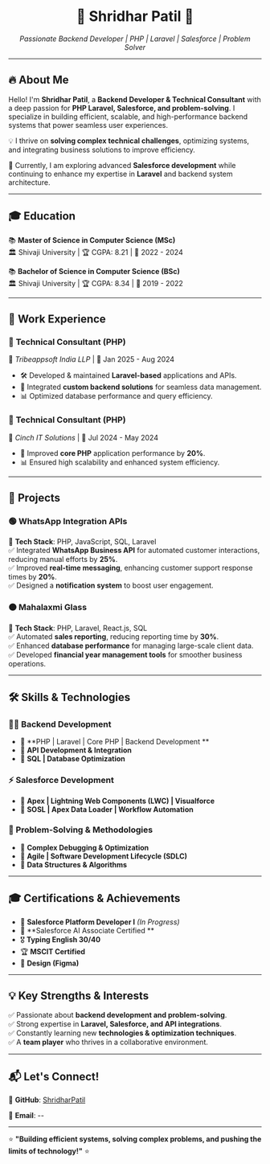 

<h1 align="center">🚀 Shridhar Patil 🚀</h1>
<p align="center">
  <i>Passionate Backend Developer | PHP | Laravel | Salesforce | Problem Solver</i>
</p>

---

## 🔥 About Me

Hello! I'm **Shridhar Patil**, a **Backend Developer & Technical Consultant** with a deep passion for **PHP Laravel, Salesforce, and problem-solving**. I specialize in building efficient, scalable, and high-performance backend systems that power seamless user experiences. 

💡 I thrive on **solving complex technical challenges**, optimizing systems, and integrating business solutions to improve efficiency.  

🚀 Currently, I am exploring advanced **Salesforce development** while continuing to enhance my expertise in **Laravel** and backend system architecture.

---

## 🎓 Education

📚 **Master of Science in Computer Science (MSc)**  
🏛️ Shivaji University | 🏆 CGPA: 8.21 | 📅 2022 - 2024  

📚 **Bachelor of Science in Computer Science (BSc)**  
🏛️ Shivaji University | 🏆 CGPA: 8.34 | 📅 2019 - 2022  

---

## 💼 Work Experience

### 🔹 **Technical Consultant (PHP)**
📍 *Tribeappsoft India LLP* | 📆 Jan 2025 - Aug 2024  
- 🛠️ Developed & maintained **Laravel-based** applications and APIs.  
- 🔗 Integrated **custom backend solutions** for seamless data management.  
- 📊 Optimized database performance and query efficiency.

### 🔹 **Technical Consultant (PHP)**
📍 *Cinch IT Solutions* | 📆 Jul 2024 - May 2024  
- 🚀 Improved **core PHP** application performance by **20%**.  
- 📊 Ensured high scalability and enhanced system efficiency.  

---

## 🔨 Projects

### 🟢 **WhatsApp Integration APIs**
🔹 **Tech Stack**: PHP, JavaScript, SQL, Laravel  
✅ Integrated **WhatsApp Business API** for automated customer interactions, reducing manual efforts by **25%**.  
✅ Improved **real-time messaging**, enhancing customer support response times by **20%**.  
✅ Designed a **notification system** to boost user engagement.  

### 🟠 **Mahalaxmi Glass**
🔹 **Tech Stack**: PHP, Laravel, React.js, SQL  
✅ Automated **sales reporting**, reducing reporting time by **30%**.  
✅ Enhanced **database performance** for managing large-scale client data.  
✅ Developed **financial year management tools** for smoother business operations.

---

## 🛠 Skills & Technologies

### **👨‍💻 Backend Development**
- 🔹 **PHP | Laravel | Core PHP | Backend Development **  
- 🔹 **API Development & Integration**  
- 🔹 **SQL | Database Optimization**  

### **⚡ Salesforce Development**
- 🔹 **Apex | Lightning Web Components (LWC) | Visualforce**  
- 🔹 **SOSL | Apex Data Loader | Workflow Automation**  


### **📌 Problem-Solving & Methodologies**
- 🔹 **Complex Debugging & Optimization**  
- 🔹 **Agile | Software Development Lifecycle (SDLC)**  
- 🔹 **Data Structures & Algorithms**  

---

## 🎓 Certifications & Achievements

- 🏅 **Salesforce Platform Developer I** *(In Progress)*  
- 🏅 **Salesforce AI Associate Certified ** 
- 🎖️ **Typing English 30/40**  
- 🏆 **MSCIT Certified**  
- 🎨 **Design (Figma)**  

---

## 💡 Key Strengths & Interests

✅ Passionate about **backend development and problem-solving**.  
✅ Strong expertise in **Laravel, Salesforce, and API integrations**.  
✅ Constantly learning new **technologies & optimization techniques**.  
✅ A **team player** who thrives in a collaborative environment.  

---

## 📬 Let's Connect!

🔗 **GitHub**: [ShridharPatil](https://github.com/)  

📧 **Email**: --  

---

⭐ **"Building efficient systems, solving complex problems, and pushing the limits of technology!"** ⭐

<!---
MI-ShridharPatil/MI-ShridharPatil is a ✨ special ✨ repository because its `README.md` (this file) appears on your GitHub profile.
You can click the Preview link to take a look at your changes.
--->
